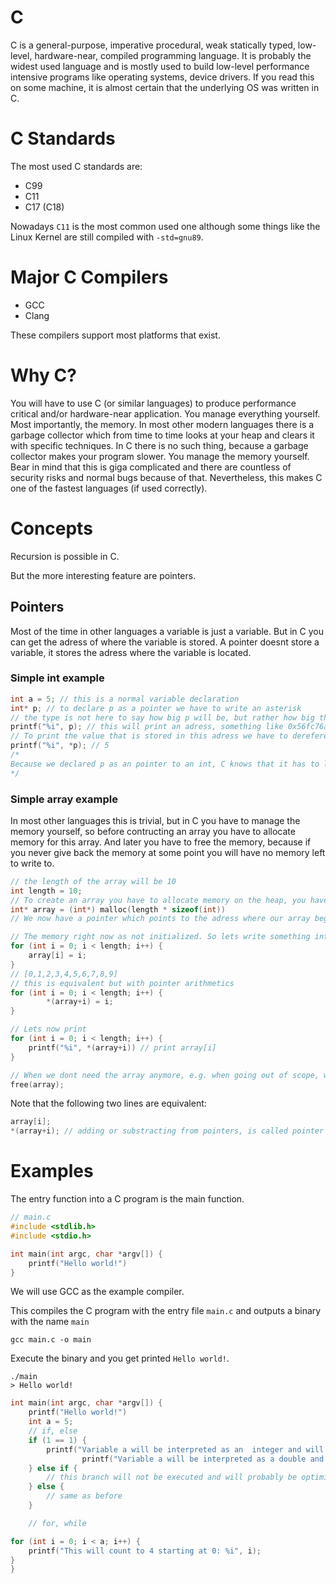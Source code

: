 # C

C is a general-purpose, imperative procedural, weak statically typed, low-level, hardware-near, compiled programming language. It is probably the widest used language and is mostly used to build low-level performance intensive programs like operating systems, device drivers. If you read this on some machine, it is almost certain that the underlying OS was written in C.

# C Standards

The most used C standards are:

* C99
* C11
* C17 (C18)

Nowadays `C11` is the most common used one although some things like the Linux Kernel are still compiled with `-std=gnu89`.

# Major C Compilers

* GCC
* Clang

These compilers support most platforms that exist.

# Why C?

You will have to use C (or similar languages) to produce performance critical and/or hardware-near application. You manage everything yourself. Most importantly, the memory. In most other modern languages there is a garbage collector which from time to time looks at your heap and clears it with specific techniques. In C there is no such thing, because a garbage collector makes your program slower. You manage the memory yourself. Bear in mind that this is giga complicated and there are countless of security risks and normal bugs because of that. Nevertheless, this makes C one of the fastest languages (if used correctly).

# Concepts

Recursion is possible in C.

But the more interesting feature are pointers.

## Pointers

Most of the time in other languages a variable is just a variable. But in C you can get the adress of where the variable is stored. A pointer doesnt store a variable, it stores the adress where the variable is located.

### Simple int example

```c
int a = 5; // this is a normal variable declaration
int* p; // to declare p as a pointer we have to write an asterisk
// the type is not here to say how big p will be, but rather how big the type will be to which the pointer will be pointing. The pointer itself will be the length of the adress, so 32/64 bit depending on the machine.
printf("%i", p); // this will print an adress, something like 0x56fc76ab
// To print the value that is stored in this adress we have to dereference the pointer.
printf("%i", *p); // 5
/*
Because we declared p as an pointer to an int, C knows that it has to look at the 32 bits from this adress on and interpret those 32 bit as an integer.
*/
```

### Simple array example

In most other languages this is trivial, but in C you have to manage the memory yourself, so before contructing an array you have to allocate memory for this array. And later you have to free the memory, because if you never give back the memory at some point you will have no memory left to write to.

```c
// the length of the array will be 10
int length = 10;
// To create an array you have to allocate memory on the heap, you have to specify how much memory you want to allocate. In this case we want to allocate an array for 10 integers. An integer is sizeof(int) big, which varies but in most cases is 4 byte. So in this case the compiler would allocate 10*4=40 bytes of uninitilized/free memory and it return a pointer to the beginning of the memory space. 
int* array = (int*) malloc(length * sizeof(int))
// We now have a pointer which points to the adress where our array begins.

// The memory right now as not initialized. So lets write something into it.
for (int i = 0; i < length; i++) {
    array[i] = i;
}
// [0,1,2,3,4,5,6,7,8,9]
// this is equivalent but with pointer arithmetics
for (int i = 0; i < length; i++) {
        *(array+i) = i;
}

// Lets now print
for (int i = 0; i < length; i++) {
    printf("%i", *(array+i)) // print array[i]
}

// When we dont need the array anymore, e.g. when going out of scope, we have to free the pointer pointing at the array, so the C compiler knows that it can use the memory for other things. Never freeing will cause memory leaks when writing any application which is not 10 lines long.
free(array);
```

Note that the following two lines are equivalent:
```c
array[i];
*(array+i); // adding or substracting from pointers, is called pointer arithmetics
```

# Examples

The entry function into a C program is the main function.

```c
// main.c
#include <stdlib.h>
#include <stdio.h>

int main(int argc, char *argv[]) {
    printf("Hello world!")
}
```

We will use GCC as the example compiler.

This compiles the C program with the entry file `main.c` and outputs a binary with the name `main`
```shell
gcc main.c -o main
```

Execute the binary and you get printed `Hello world!`.

```shell
./main
> Hello world!
```

```c
int main(int argc, char *argv[]) {
    printf("Hello world!")
    int a = 5;
    // if, else
    if (1 == 1) {
        printf("Variable a will be interpreted as an  integer and will get printed here: %i", a);
                printf("Variable a will be interpreted as a double and will get printed here: %d", a);
    } else if {
        // this branch will not be executed and will probably be optimized away by the C compiler, because our of contains an constant expression.
    } else {
        // same as before
    }

    // for, while

for (int i = 0; i < a; i++) {
    printf("This will count to 4 starting at 0: %i", i);
}
}

```